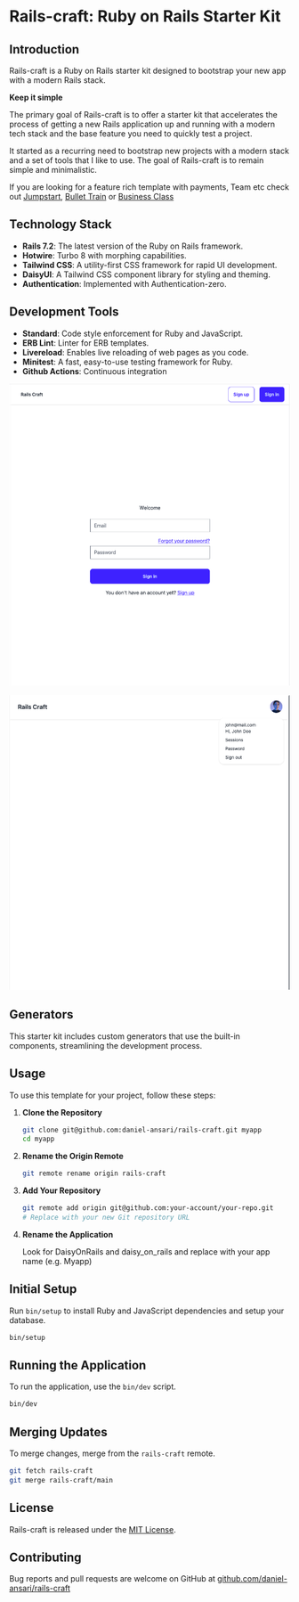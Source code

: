 # Rails-craft: Ruby on Rails Starter Kit

## Introduction

Rails-craft is a Ruby on Rails starter kit designed to bootstrap your new app with a modern Rails stack.

**Keep it simple**

The primary goal of Rails-craft is to offer a starter kit that accelerates the process of getting a new Rails application up and running with a modern tech stack and the base feature you need to quickly test a project.

It started as a recurring need to bootstrap new projects with a modern stack and a set of tools that I like to use. The goal of Rails-craft is to remain simple and minimalistic.

If you are looking for a feature rich template with payments, Team etc check out [Jumpstart](https://jumpstartrails.com/), [Bullet Train](https://bullettrain.co/) or [Business Class](https://businessclasskit.com/)

## Technology Stack

- **Rails 7.2**: The latest version of the Ruby on Rails framework.
- **Hotwire**: Turbo 8 with morphing capabilities.
- **Tailwind CSS**: A utility-first CSS framework for rapid UI development.
- **DaisyUI**: A Tailwind CSS component library for styling and theming.
- **Authentication**: Implemented with Authentication-zero.

## Development Tools

- **Standard**: Code style enforcement for Ruby and JavaScript.
- **ERB Lint**: Linter for ERB templates.
- **Livereload**: Enables live reloading of web pages as you code.
- **Minitest**: A fast, easy-to-use testing framework for Ruby.
- **Github Actions**: Continuous integration

![Screenshots](https://raw.githubusercontent.com/daniel-ansari/rails-craft/refs/heads/main/app/assets/images/screenshots/01.png)

![Screenshots](https://raw.githubusercontent.com/daniel-ansari/rails-craft/refs/heads/main/app/assets/images/screenshots/02.png)

## Generators

This starter kit includes custom generators that use the built-in components, streamlining the development process.

## Usage

To use this template for your project, follow these steps:

1. **Clone the Repository**

   ```sh
   git clone git@github.com:daniel-ansari/rails-craft.git myapp
   cd myapp
   ```

2. **Rename the Origin Remote**

   ```sh
   git remote rename origin rails-craft
   ```

3. **Add Your Repository**

   ```sh
   git remote add origin git@github.com:your-account/your-repo.git
   # Replace with your new Git repository URL
   ```

4. **Rename the Application**

   Look for DaisyOnRails and daisy_on_rails and replace with your app name (e.g. Myapp)

## Initial Setup

Run `bin/setup` to install Ruby and JavaScript dependencies and setup your database.

```bash
bin/setup
```

## Running the Application

To run the application, use the `bin/dev` script.

```bash
bin/dev
```

## Merging Updates

To merge changes, merge from the `rails-craft` remote.

```bash
git fetch rails-craft
git merge rails-craft/main
```

## License

Rails-craft is released under the [MIT License](https://opensource.org/licenses/MIT).

## Contributing

Bug reports and pull requests are welcome on GitHub at [github.com/daniel-ansari/rails-craft](https://github.com/daniel-ansari/rails-craft)